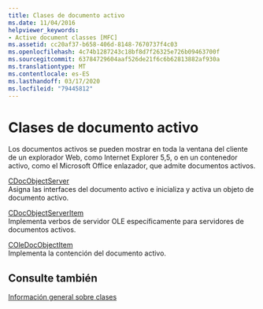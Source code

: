 ```yaml
---
title: Clases de documento activo
ms.date: 11/04/2016
helpviewer_keywords:
- Active document classes [MFC]
ms.assetid: cc20af37-b658-406d-8148-7670737f4c03
ms.openlocfilehash: 4c74b1287243c18bf8d7f26325e726b09463700f
ms.sourcegitcommit: 63784729604aaf526de21f6c6b62813882af930a
ms.translationtype: MT
ms.contentlocale: es-ES
ms.lasthandoff: 03/17/2020
ms.locfileid: "79445812"
---
```

# <a name="active-document-classes"></a>Clases de documento activo

Los documentos activos se pueden mostrar en toda la ventana del cliente de un explorador Web, como Internet Explorer 5,5, o en un contenedor activo, como el Microsoft Office enlazador, que admite documentos activos.

[CDocObjectServer](../mfc/reference/cdocobjectserver-class.md)<br/>
Asigna las interfaces del documento activo e inicializa y activa un objeto de documento activo.

[CDocObjectServerItem](../mfc/reference/cdocobjectserveritem-class.md)<br/>
Implementa verbos de servidor OLE específicamente para servidores de documentos activos.

[COleDocObjectItem](../mfc/reference/coledocobjectitem-class.md)<br/>
Implementa la contención del documento activo.

## <a name="see-also"></a>Consulte también

[Información general sobre clases](../mfc/class-library-overview.md)
